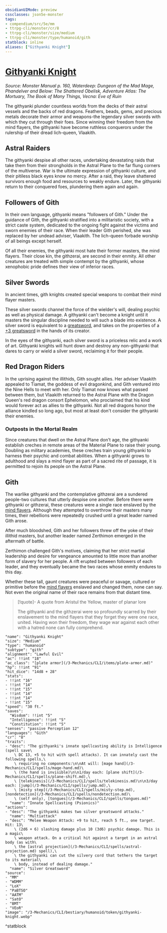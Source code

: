 ```yaml
---
obsidianUIMode: preview
cssclasses: json5e-monster
tags:
- compendium/src/5e/mm
- ttrpg-cli/monster/cr/8
- ttrpg-cli/monster/size/medium
- ttrpg-cli/monster/type/humanoid/gith
statblock: inline
aliases: ["Githyanki Knight"]
---
```

# [Githyanki Knight](3-Mechanics\CLI\bestiary\humanoid/githyanki-knight.md)
*Source: Monster Manual p. 160, Waterdeep: Dungeon of the Mad Mage, Phandelver and Below: The Shattered Obelisk, Adventure Atlas: The Mortuary, The Book of Many Things, Vecna: Eve of Ruin*  

The githyanki plunder countless worlds from the decks of their astral vessels and the backs of red dragons. Feathers, beads, gems, and precious metals decorate their armor and weapons-the legendary silver swords with which they cut through their foes. Since winning their freedom from the mind flayers, the githyanki have become ruthless conquerors under the rulership of their dread lich-queen, Vlaakith.

## Astral Raiders

The githyanki despise all other races, undertaking devastating raids that take them from their strongholds in the Astral Plane to the far flung corners of the multiverse. War is the ultimate expression of githyanki culture, and their pitiless black eyes know no mercy. After a raid, they leave shattered survivors enough food and resources to weakly endure. Later, the githyanki return to their conquered foes, plundering them again and again.

## Followers of Gith

In their own language, githyanki means "followers of Gith." Under the guidance of Gith, the githyanki stratified into a militaristic society, with a strict caste system, dedicated to the ongoing fight against the victims and sworn enemies of their race. When their leader Gith perished, she was replaced by her undead adviser, Vlaakith. The lich-queen forbade worship of all beings except herself.

Of all their enemies, the githyanki most hate their former masters, the mind flayers. Their close kin, the githzerai, are second in their enmity. All other creatures are treated with simple contempt by the githyanki, whose xenophobic pride defines their view of inferior races.

## Silver Swords

In ancient times, gith knights created special weapons to combat their mind flayer masters.

These silver swords channel the force of the wielder's will, dealing psychic as well as physical damage. A githyanki can't become a knight until it masters the singular discipline needed to will such a blade into existence. A silver sword is equivalent to a [greatsword](/3-Mechanics/CLI/items/greatsword.md), and takes on the properties of a [+3 greatsword](/3-Mechanics/CLI/items/3-weapon.md) in the hands of its creator.

In the eyes of the githyanki, each silver sword is a priceless relic and a work of art. Githyanki knights will hunt down and destroy any non-githyanki that dares to carry or wield a silver sword, reclaiming it for their people.

## Red Dragon Riders

In the uprising against the illithids, Gith sought allies. Her adviser Vlaakith appealed to Tiamat, the goddess of evil dragonkind, and Gith ventured into the Nine Hells to meet with her. Only Tiamat now knows what passed between them, but Vlaakith returned to the Astral Plane with the Dragon Queen's red dragon consort Ephelomon, who proclaimed that his kind would forever act as allies to the githyanki. Not all red dragons honor the alliance kindled so long ago, but most at least don't consider the githyanki their enemies.

### Outposts in the Mortal Realm

Since creatures that dwell on the Astral Plane don't age, the githyanki establish creches in remote areas of the Material Plane to raise their young. Doubling as military academies, these creches train young githyanki to harness their psychic and combat abilities. When a githyanki grows to adulthood and slays a mind flayer as part of a sacred rite of passage, it is permitted to rejoin its people on the Astral Plane.

## Gith

The warlike githyanki and the contemplative githzerai are a sundered people-two cultures that utterly despise one another. Before there were githyanki or githzerai, these creatures were a single race enslaved by the [mind flayers](/3-Mechanics/CLI/bestiary/aberration/mind-flayer.md). Although they attempted to overthrow their masters many times, their rebellions were repeatedly crushed until a great leader named Gith arose.

After much bloodshed, Gith and her followers threw off the yoke of their illithid masters, but another leader named Zerthimon emerged in the aftermath of battle.

Zerthimon challenged Gith's motives, claiming that her strict martial leadership and desire for vengeance amounted to little more than another form of slavery for her people. A rift erupted between followers of each leader, and they eventually became the two races whose enmity endures to this day.

Whether these tall, gaunt creatures were peaceful or savage, cultured or primitive before the [mind flayers](/3-Mechanics/CLI/bestiary/aberration/mind-flayer.md) enslaved and changed them, none can say. Not even the original name of their race remains from that distant time.

> [!quote]- A quote from Aristul the Yellow, master of planar lore  
> 
> The githyanki and the githzerai were so profoundly scarred by their enslavement to the mind flayers that they forget they were one race, united. Having won their freedom, they wage war against each other with a hatred none can fully comprehend.


```statblock
"name": "Githyanki Knight"
"size": "Medium"
"type": "humanoid"
"subtype": "gith"
"alignment": "Lawful Evil"
"ac": !!int "18"
"ac_class": "[plate armor](/3-Mechanics/CLI/items/plate-armor.md)"
"hp": !!int "91"
"hit_dice": "14d8 + 28"
"stats":
- !!int "16"
- !!int "14"
- !!int "15"
- !!int "14"
- !!int "14"
- !!int "15"
"speed": "30 ft."
"saves":
  "Wisdom": !!int "5"
  "Intelligence": !!int "5"
  "Constitution": !!int "5"
"senses": "passive Perception 12"
"languages": "Gith"
"cr": "8"
"traits":
- "desc": "The githyanki's innate spellcasting ability is Intelligence (spell save\
    \ DC 13, +5 to hit with spell attacks). It can innately cast the following spells,\
    \ requiring no components:\n\nAt will: [mage hand](/3-Mechanics/CLI/spells/mage-hand.md)\
    \ (the hand is invisible)\n\n1/day each: [plane shift](/3-Mechanics/CLI/spells/plane-shift.md),\
    \ [telekinesis](/3-Mechanics/CLI/spells/telekinesis.md)\n\n3/day each: [jump](/3-Mechanics/CLI/spells/jump.md),\
    \ [misty step](/3-Mechanics/CLI/spells/misty-step.md), [nondetection](/3-Mechanics/CLI/spells/nondetection.md)\
    \ (self only), [tongues](/3-Mechanics/CLI/spells/tongues.md)"
  "name": "Innate Spellcasting (Psionics)"
"actions":
- "desc": "The githyanki makes two silver greatsword attacks."
  "name": "Multiattack"
- "desc": "Melee Weapon Attack: +9 to hit, reach 5 ft., one target. Hit: 13\
    \ (2d6 + 6) slashing damage plus 10 (3d6) psychic damage. This is a magic\
    \ weapon attack. On a critical hit against a target in an astral body (as with\
    \ the [astral projection](/3-Mechanics/CLI/spells/astral-projection.md) spell),\
    \ the githyanki can cut the silvery cord that tethers the target to its material\
    \ body, instead of dealing damage."
  "name": "Silver Greatsword"
"source":
- "MM"
- "WDMM"
- "LoX"
- "PaBTSO"
- "AATM"
- "SatO"
- "BMT"
- "VEoR"
"image": "/3-Mechanics/CLI/bestiary/humanoid/token/githyanki-knight.webp"
```
^statblock